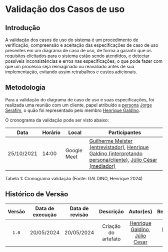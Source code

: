 # Validação dos Casos de uso

## Introdução

A validação dos casos de uso do sistema é um procedimento de verificação, compreensão e aceitação das especificações de caso de uso presentes em um diagrama de caso de uso, de forma a garantir que os requisitos elicitados para o sistema estão sendo atendidos, e detectar possíveis inconsistências e erros nas especificações, o que pode fazer com que um processo seja reimaginado ou reavaliado antes de sua implementação, evitando assim retrabalhos e custos adicionais.


## Metodologia
Para a validação do diagrama de caso de uso e suas especificações, foi realizada uma reunião com um cliente, papel atribuído a [persona](https://requisitos-de-software.github.io/2024.1-Consumidor.gov/Elicitação/Personas/) [Jorge Serafim](https://requisitos-de-software.github.io/2024.1-Consumidor.gov/Elicitação/Personas/#persona-01), o quão foi representado pelo membro [Henrique Galdino](https://github.com/hgaldino05).

O cronograma da validação pode ser visto abaixo:

| Data | Horário | Local | Participantes |
|------|---------|-------|---------------|
| 25/10/2021 | 14:00 | Google Meet |[Guilherme Meister (entrevistador)](https://github.com/gmeister18), [Henrique Galdino (interpretando persona/cliente)](https://github.com/hgaldino05), [Júlio César (mediador)](https://github.com/Julio1099)|

<div align="center">
<figcaption align="left">Tabela 1: Cronograma validação (Fonte: GALDINO, Henrique 2024)</figcaption>
</div>

## Histórico de Versão
| Versão | Data de execução | Data de revisão |  Descrição            | Autor(es)         | Revisor(es)  |
| :------: | :----------: | :--------: | :--------------------: | :-------------: | :----------: |
| `1.0` | 20/05/2024  | 20/05/2024| Criação do artefato | [Henrique Galdino](https://github.com/hgaldino05), [Júlio Cesar](https://github.com/Julio1099)  | [Rodrigo Gontijo](https://github.com/rodrigogontijoo) |


